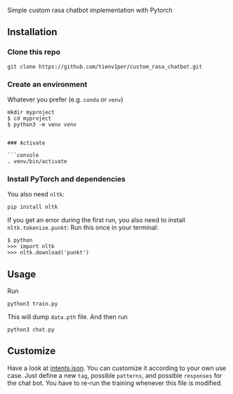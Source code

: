 Simple custom rasa chatbot implementation with Pytorch<br/>

## Installation
### Clone this repo
```console
git clone https://github.com/tienv1per/custom_rasa_chatbot.git
```

### Create an environment
Whatever you prefer (e.g. `conda` or `venv`)
```console
mkdir myproject
$ cd myproject
$ python3 -m venv venv


### Activate

```console
. venv/bin/activate
```

### Install PyTorch and dependencies
You also need `nltk`:
 ```console
pip install nltk
 ```
 
 If you get an error during the first run, you also need to install `nltk.tokenize.punkt`:
Run this once in your terminal:
 ```console
$ python
>>> import nltk
>>> nltk.download('punkt')
```

## Usage
Run 
```console
python3 train.py
```
This will dump `data.pth` file. And then run
```console
python3 chat.py
```

## Customize
Have a look at [intents.json](intents.json). You can customize it according to your own use case. Just define a new `tag`, possible `patterns`, and possible `responses` for the chat bot. You have to re-run the training whenever this file is modified.
